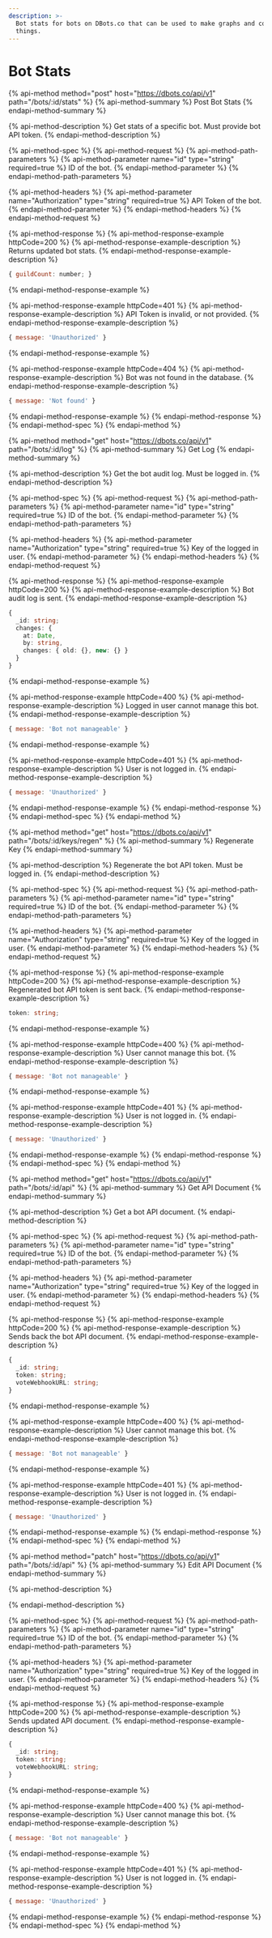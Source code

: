 ```yaml
---
description: >-
  Bot stats for bots on DBots.co that can be used to make graphs and cool
  things.
---
```


# Bot Stats

{% api-method method="post" host="https://dbots.co/api/v1" path="/bots/:id/stats" %}
{% api-method-summary %}
Post Bot Stats
{% endapi-method-summary %}

{% api-method-description %}
Get stats of a specific bot. Must provide bot API token.
{% endapi-method-description %}

{% api-method-spec %}
{% api-method-request %}
{% api-method-path-parameters %}
{% api-method-parameter name="id" type="string" required=true %}
ID of the bot.
{% endapi-method-parameter %}
{% endapi-method-path-parameters %}

{% api-method-headers %}
{% api-method-parameter name="Authorization" type="string" required=true %}
API Token of the bot. 
{% endapi-method-parameter %}
{% endapi-method-headers %}
{% endapi-method-request %}

{% api-method-response %}
{% api-method-response-example httpCode=200 %}
{% api-method-response-example-description %}
Returns updated bot stats.
{% endapi-method-response-example-description %}

```javascript
{ guildCount: number; }
```
{% endapi-method-response-example %}

{% api-method-response-example httpCode=401 %}
{% api-method-response-example-description %}
API Token is invalid, or not provided.
{% endapi-method-response-example-description %}

```javascript
{ message: 'Unauthorized' }
```
{% endapi-method-response-example %}

{% api-method-response-example httpCode=404 %}
{% api-method-response-example-description %}
Bot was not found in the database.
{% endapi-method-response-example-description %}

```javascript
{ message: 'Not found' }
```
{% endapi-method-response-example %}
{% endapi-method-response %}
{% endapi-method-spec %}
{% endapi-method %}

{% api-method method="get" host="https://dbots.co/api/v1" path="/bots/:id/log" %}
{% api-method-summary %}
Get Log
{% endapi-method-summary %}

{% api-method-description %}
Get the bot audit log. Must be logged in.
{% endapi-method-description %}

{% api-method-spec %}
{% api-method-request %}
{% api-method-path-parameters %}
{% api-method-parameter name="id" type="string" required=true %}
ID of the bot.
{% endapi-method-parameter %}
{% endapi-method-path-parameters %}

{% api-method-headers %}
{% api-method-parameter name="Authorization" type="string" required=true %}
Key of the logged in user.
{% endapi-method-parameter %}
{% endapi-method-headers %}
{% endapi-method-request %}

{% api-method-response %}
{% api-method-response-example httpCode=200 %}
{% api-method-response-example-description %}
Bot audit log is sent.
{% endapi-method-response-example-description %}

```typescript
{
  _id: string;
  changes: {
    at: Date,
    by: string,
    changes: { old: {}, new: {} }
  }
}
```
{% endapi-method-response-example %}

{% api-method-response-example httpCode=400 %}
{% api-method-response-example-description %}
Logged in user cannot manage this bot.
{% endapi-method-response-example-description %}

```javascript
{ message: 'Bot not manageable' }
```
{% endapi-method-response-example %}

{% api-method-response-example httpCode=401 %}
{% api-method-response-example-description %}
User is not logged in.
{% endapi-method-response-example-description %}

```javascript
{ message: 'Unauthorized' }
```
{% endapi-method-response-example %}
{% endapi-method-response %}
{% endapi-method-spec %}
{% endapi-method %}

{% api-method method="get" host="https://dbots.co/api/v1" path="/bots/:id/keys/regen" %}
{% api-method-summary %}
Regenerate Key
{% endapi-method-summary %}

{% api-method-description %}
Regenerate the bot API token. Must be logged in.
{% endapi-method-description %}

{% api-method-spec %}
{% api-method-request %}
{% api-method-path-parameters %}
{% api-method-parameter name="id" type="string" required=true %}
ID of the bot.
{% endapi-method-parameter %}
{% endapi-method-path-parameters %}

{% api-method-headers %}
{% api-method-parameter name="Authorization" type="string" required=true %}
Key of the logged in user.
{% endapi-method-parameter %}
{% endapi-method-headers %}
{% endapi-method-request %}

{% api-method-response %}
{% api-method-response-example httpCode=200 %}
{% api-method-response-example-description %}
Regenerated bot API token is sent back.
{% endapi-method-response-example-description %}

```typescript
token: string;
```
{% endapi-method-response-example %}

{% api-method-response-example httpCode=400 %}
{% api-method-response-example-description %}
User cannot manage this bot.
{% endapi-method-response-example-description %}

```javascript
{ message: 'Bot not manageable' } 
```
{% endapi-method-response-example %}

{% api-method-response-example httpCode=401 %}
{% api-method-response-example-description %}
User is not logged in.
{% endapi-method-response-example-description %}

```javascript
{ message: 'Unauthorized' }
```
{% endapi-method-response-example %}
{% endapi-method-response %}
{% endapi-method-spec %}
{% endapi-method %}

{% api-method method="get" host="https://dbots.co/api/v1" path="/bots/:id/api" %}
{% api-method-summary %}
Get API Document
{% endapi-method-summary %}

{% api-method-description %}
Get a bot API document.
{% endapi-method-description %}

{% api-method-spec %}
{% api-method-request %}
{% api-method-path-parameters %}
{% api-method-parameter name="id" type="string" required=true %}
ID of the bot.
{% endapi-method-parameter %}
{% endapi-method-path-parameters %}

{% api-method-headers %}
{% api-method-parameter name="Authorization" type="string" required=true %}
Key of the logged in user.
{% endapi-method-parameter %}
{% endapi-method-headers %}
{% endapi-method-request %}

{% api-method-response %}
{% api-method-response-example httpCode=200 %}
{% api-method-response-example-description %}
Sends back the bot API document.
{% endapi-method-response-example-description %}

```typescript
{
  _id: string;
  token: string;
  voteWebhookURL: string;
}
```
{% endapi-method-response-example %}

{% api-method-response-example httpCode=400 %}
{% api-method-response-example-description %}
User cannot manage this bot.
{% endapi-method-response-example-description %}

```javascript
{ message: 'Bot not manageable' }
```
{% endapi-method-response-example %}

{% api-method-response-example httpCode=401 %}
{% api-method-response-example-description %}
User is not logged in.
{% endapi-method-response-example-description %}

```javascript
{ message: 'Unauthorized' }
```
{% endapi-method-response-example %}
{% endapi-method-response %}
{% endapi-method-spec %}
{% endapi-method %}

{% api-method method="patch" host="https://dbots.co/api/v1" path="/bots/:id/api" %}
{% api-method-summary %}
Edit API Document
{% endapi-method-summary %}

{% api-method-description %}

{% endapi-method-description %}

{% api-method-spec %}
{% api-method-request %}
{% api-method-path-parameters %}
{% api-method-parameter name="id" type="string" required=true %}
ID of the bot.
{% endapi-method-parameter %}
{% endapi-method-path-parameters %}

{% api-method-headers %}
{% api-method-parameter name="Authorization" type="string" required=true %}
Key of the logged in user.
{% endapi-method-parameter %}
{% endapi-method-headers %}
{% endapi-method-request %}

{% api-method-response %}
{% api-method-response-example httpCode=200 %}
{% api-method-response-example-description %}
Sends updated API document.
{% endapi-method-response-example-description %}

```typescript
{
  _id: string;
  token: string;
  voteWebhookURL: string;
}
```
{% endapi-method-response-example %}

{% api-method-response-example httpCode=400 %}
{% api-method-response-example-description %}
User cannot manage this bot.
{% endapi-method-response-example-description %}

```javascript
{ message: 'Bot not manageable' }
```
{% endapi-method-response-example %}

{% api-method-response-example httpCode=401 %}
{% api-method-response-example-description %}
User is not logged in.
{% endapi-method-response-example-description %}

```javascript
{ message: 'Unauthorized' }
```
{% endapi-method-response-example %}
{% endapi-method-response %}
{% endapi-method-spec %}
{% endapi-method %}



